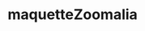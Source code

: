 # maquetteZoomalia

<!-- Petites observations concernant le site -->

<!-- J'ai essayé d'utiliser au maximum les fonctions grid et flex afin de rendre l'étape du responsive 
moins fastidieuse.
Cela ne m'a pas empêché d'ajouter un nombre important de lignes dans les media query -->

<!-- Je regrette de ne pas avoir pu arranger mon code mieux que cela mais comme tu le verras à la date du push, il ne me reste vraiment plus beaucoup de temps. -->

<!-- Il va falloir que je m'améliore aussi sur l'utilisation des images. J'ai utilisé des png à tout va,
ce qui entâche fortement les performances de mon site. 
Je n'ai pas eu le temps de traiter comme il faut les remarques de l'audit lightouse pour le rendu mais 
je le ferais de mon côté voir si je peux améliorer tout ça -->

<!-- Pour finir, merci pour ce cours enrichissant. Le format était vraiment bien adapté malgré la distance. -->